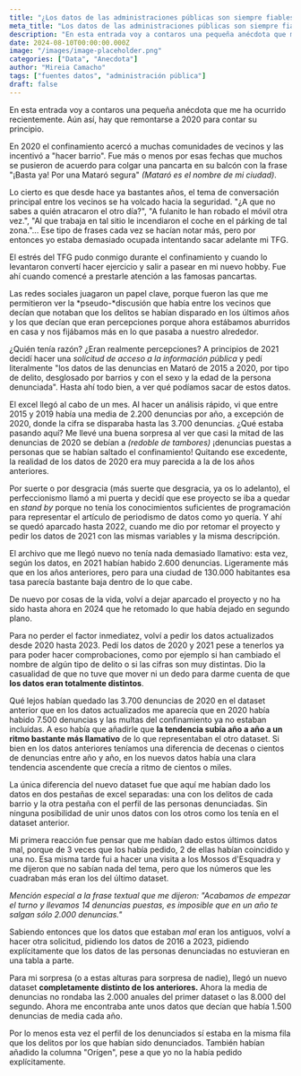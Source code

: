```yaml
---
title: "¿Los datos de las administraciones públicas son siempre fiables?"
meta_title: "Los datos de las administraciones públicas son siempre fiables"
description: "En esta entrada voy a contaros una pequeña anécdota que me ha ocurrido recientemente."
date: 2024-08-10T00:00:00.000Z
image: "/images/image-placeholder.png"
categories: ["Data", "Anecdota"]
author: "Mireia Camacho"
tags: ["fuentes datos", "administración pública"]
draft: false
---
```


En esta entrada voy a contaros una pequeña anécdota que me ha ocurrido recientemente. Aún así, hay que remontarse a 2020 para contar su principio.

En 2020 el confinamiento acercó a muchas comunidades de vecinos y las incentivó a "hacer barrio". Fue más o menos por esas fechas que muchos se pusieron de acuerdo para colgar una pancarta en su balcón con la frase "¡Basta ya! Por una Mataró segura" *(Mataró es el nombre de mi ciudad)*.

Lo cierto es que desde hace ya bastantes años, el tema de conversación principal entre los vecinos se ha volcado hacia la seguridad. "¿A que no sabes a quién atracaron el otro día?", "A fulanito le han robado el móvil otra vez.", "Al que trabaja en tal sitio le incendiaron el coche en el párking de tal zona."... Ese tipo de frases cada vez se hacían notar más, pero por entonces yo estaba demasiado ocupada intentando sacar adelante mi TFG. 

El estrés del TFG pudo conmigo durante el confinamiento y cuando lo levantaron convertí hacer ejercicio y salir a pasear en mi nuevo hobby. Fue ahí cuando comencé a prestarle atención a las famosas pancartas. 

Las redes sociales juagaron un papel clave, porque fueron las que me permitieron ver la *pseudo-*discusión que había entre los vecinos que decían que notaban que los delitos se habían disparado en los últimos años y los que decían que eran percepciones porque ahora estábamos aburridos en casa y nos fijábamos más en lo que pasaba a nuestro alrededor.

¿Quién tenía razón? ¿Eran realmente percepciones? A principios de 2021 decidí hacer una *solicitud de acceso a la información pública* y pedí literalmente "los datos de las denuncias en Mataró de 2015 a 2020, por tipo de delito, desglosado por barrios y con el sexo y la edad de la persona denunciada". Hasta ahí todo bien, a ver qué podíamos sacar de estos datos.

El excel llegó al cabo de un mes. Al hacer un análisis rápido, vi que entre 2015 y 2019 había una media de 2.200 denuncias por año, a excepción de 2020, donde la cifra se disparaba hasta las 3.700 denuncias. ¿Qué estaba pasando aquí? Me llevé una buena sorpresa al ver que casi la mitad de las denuncias de 2020 se debían a *(redoble de tambores)* ¡denuncias puestas a personas que se habían saltado el confinamiento! Quitando ese excedente, la realidad de los datos de 2020 era muy parecida a la de los años anteriores.

Por suerte o por desgracia (más suerte que desgracia, ya os lo adelanto), el perfeccionismo llamó a mi puerta y decidí que ese proyecto se iba a quedar en *stand by* porque no tenía los conocimientos suficientes de programación para representar el artículo de periodismo de datos como yo quería. Y ahí se quedó aparcado hasta 2022, cuando me dio por retomar el proyecto y pedir los datos de 2021 con las mismas variables y la misma descripción. 

El archivo que me llegó nuevo no tenía nada demasiado llamativo: esta vez, según los datos, en 2021 habían habido 2.600 denuncias. Ligeramente más que en los años anteriores, pero para una ciudad de 130.000 habitantes esa tasa parecía bastante baja dentro de lo que cabe.

De nuevo por cosas de la vida, volví a dejar aparcado el proyecto y no ha sido hasta ahora en 2024 que he retomado lo que había dejado en segundo plano.

Para no perder el factor inmediatez, volví a pedir los datos actualizados desde 2020 hasta 2023. Pedí los datos de 2020 y 2021 pese a tenerlos ya para poder hacer comprobaciones, como por ejemplo si han cambiado el nombre de algún tipo de delito o si las cifras son muy distintas. Dio la casualidad de que no tuve que mover ni un dedo para darme cuenta de que **los datos eran totalmente distintos**.

Qué lejos habían quedado las 3.700 denuncias de 2020 en el dataset anterior que en los datos actualizados me aparecía que en 2020 había habido 7.500 denuncias y las multas del confinamiento ya no estaban incluídas. A eso había que añadirle que **la tendencia subía año a año a un ritmo bastante más llamativo** de lo que representaban el otro dataset. Si bien en los datos anteriores teníamos una diferencia de decenas o cientos de denuncias entre año y año, en los nuevos datos había una clara tendencia ascendente que crecía a ritmo de cientos o miles.

La única diferencia del nuevo dataset fue que aquí me habían dado los datos en dos pestañas de excel separadas: una con los delitos de cada barrio y la otra pestaña con el perfil de las personas denunciadas. Sin ninguna posibilidad de unir unos datos con los otros como los tenía en el dataset anterior. 

Mi primera reacción fue pensar que me habían dado estos últimos datos mal, porque de 3 veces que los había pedido, 2 de ellas habían coincidido y una no. Esa misma tarde fui a hacer una visita a los Mossos d'Esquadra y me dijeron que no sabían nada del tema, pero que los números que les cuadraban más eran los del último dataset. 

*Mención especial a la frase textual que me dijeron: "Acabamos de empezar el turno y llevamos 14 denuncias puestas, es imposible que en un año te salgan sólo 2.000 denuncias."*  

Sabiendo entonces que los datos que estaban *mal* eran los antiguos, volví a hacer otra solicitud, pidiendo los datos de 2016 a 2023, pidiendo  explícitamente que los datos de las personas denunciadas no estuvieran en una tabla a parte. 

Para mi sorpresa (o a estas alturas para sorpresa de nadie), llegó un nuevo dataset **completamente distinto de los anteriores.** Ahora la media de denuncias no rondaba las 2.000 anuales del primer dataset o las 8.000 del segundo. Ahora me encontraba ante unos datos que decían que había 1.500 denuncias de media cada año.

Por lo menos esta vez el perfil de los denunciados sí estaba en la misma fila que los delitos por los que habían sido denunciados. También habían añadido la columna "Orígen", pese a que yo no la había pedido explícitamente. 